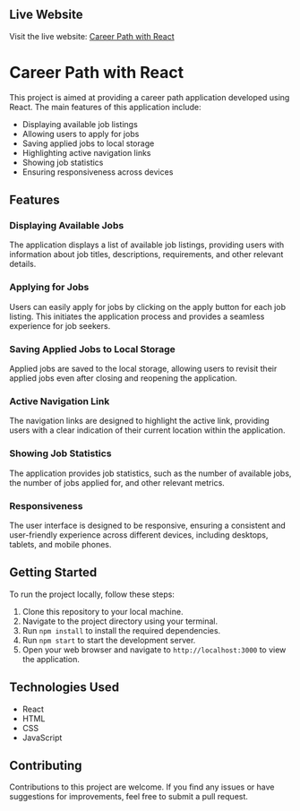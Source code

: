 
## Live Website

Visit the live website: [Career Path with React](https://carrer-path-react.netlify.app/)
# Career Path with React

This project is aimed at providing a career path application developed using React. The main features of this application include:

- Displaying available job listings
- Allowing users to apply for jobs
- Saving applied jobs to local storage
- Highlighting active navigation links
- Showing job statistics
- Ensuring responsiveness across devices

## Features

### Displaying Available Jobs

The application displays a list of available job listings, providing users with information about job titles, descriptions, requirements, and other relevant details.

### Applying for Jobs

Users can easily apply for jobs by clicking on the apply button for each job listing. This initiates the application process and provides a seamless experience for job seekers.

### Saving Applied Jobs to Local Storage

Applied jobs are saved to the local storage, allowing users to revisit their applied jobs even after closing and reopening the application.

### Active Navigation Link

The navigation links are designed to highlight the active link, providing users with a clear indication of their current location within the application.

### Showing Job Statistics

The application provides job statistics, such as the number of available jobs, the number of jobs applied for, and other relevant metrics.

### Responsiveness

The user interface is designed to be responsive, ensuring a consistent and user-friendly experience across different devices, including desktops, tablets, and mobile phones.

## Getting Started

To run the project locally, follow these steps:

1. Clone this repository to your local machine.
2. Navigate to the project directory using your terminal.
3. Run `npm install` to install the required dependencies.
4. Run `npm start` to start the development server.
5. Open your web browser and navigate to `http://localhost:3000` to view the application.

## Technologies Used

- React
- HTML
- CSS
- JavaScript

## Contributing

Contributions to this project are welcome. If you find any issues or have suggestions for improvements, feel free to submit a pull request.


